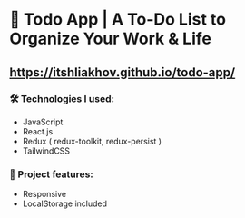 # 📃 Todo App | A To-Do List to Organize Your Work & Life
## https://itshliakhov.github.io/todo-app/

### 🛠 Technologies I used:
* JavaScript
* React.js
* Redux ( redux-toolkit, redux-persist )
* TailwindCSS

### 🧰 Project features:
* Responsive
* LocalStorage included
